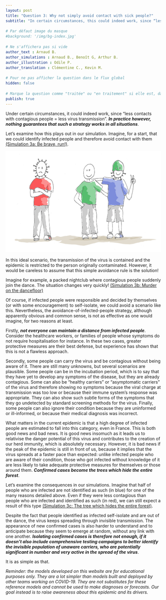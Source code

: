 ```yaml
---
layout: post
title: "Question 3: Why not simply avoid contact with sick people?"
subtitle: "In certain circumstances, this could indeed work, since “less contacts with contagious people = less virus transmission”. In practice however, nothing guarantees that such a strategy would work in all situations."

# Par défaut image du masque
#background: '/img/bg-index.jpg'

# Ne s'affichera pas si vide
author_text : Arnaud B.
author_simulations : Arnaud B., Benoît G, Arthur B.
author_illustration : Odile P.
author_translation : Clémentine C., Kevin M.

# Pour ne pas afficher la question dans le flux global
hidden: false

# Marque la question comme "traitée" ou "en traitement" si elle est, dans cette ordre, publiée ou non
publish: true
---
```


Under certain circumstances, it could indeed work, since “less contacts with contagious people = less virus transmission”. ***In practice however, nothing guarantees that such a strategy works in all situations***.

Let’s examine how this plays out in our simulation. Imagine, for a start, that we could identify infected people and therefore avoid contact with them [(Simulation 3a: Be brave, run!)](/en/simulator).

<img src="/img/posts/Q3_1.jpg" class="full-size">

In this ideal scenario, the transmission of the virus is contained and the epidemic is restricted to the person originally contaminated. However, it would be careless to assume that this simple avoidance rule is the solution!

<div id="particles-js-Q3A"></div>

Imagine for example, a packed nightclub where contagious people suddenly join the dance. The situation changes very quickly!  [(Simulation 3b: Murder on the dancefloor)](/en/simulator)

<div id="particles-js-Q3B"></div>

Of course, if infected people were responsible and decided by themselves (or with some encouragement) to self-isolate, we could avoid a scenario like this. Nevertheless, the avoidance-of-infected-people strategy, although apparently obvious and common sense, is not as effective as one would imagine, for two reasons at least.

Firstly, ***not everyone can maintain a distance from infected people***. Consider the  healthcare workers, or families of people whose symptoms do not require hospitalisation for instance. In these two cases, greater protective measures are their best defense, but experience has shown that this is not a flawless approach.

Secondly, some people can carry the virus and be contagious without being aware of it. There are still many unknowns, but several scenarios are plausible. Some people can be in the incubation period, which is to say that they have yet to develop any symptoms of the disease, but they are already contagious. Some can also be “healthy carriers” or “asymptomatic carriers” of the virus and therefore showing no symptoms because the viral charge at transmission was too low or because their immune system’s response was appropriate. They can also show such subtle forms of the symptoms that they go undetected by standard screening methods for the virus. Finally, some people can also ignore their condition because they are uninformed or ill-informed, or because their medical diagnosis was incorrect.

What matters in the current epidemic is that a high degree of infected people are estimated to fall into this category, even in France. This is both good news and bad news. It is good news insomuch as it leads us to relativise the danger potential of this virus and contributes to the creation of our herd immunity, which is absolutely necessary. However, it is bad news if the peak of the epidemic is still in front of us, because it implies that the virus spreads at a faster pace than expected: unlike infected people who are aware of their condition, those who got infected without knowledge of it are less likely to take adequate protective measures for themselves or those around them. ***Confirmed cases become the trees which hide the entire forest***.

Let’s examine the consequences in our simulations. Imagine that half of people who are infected are not identified as such (in blue) for one of the many reasons detailed above. Even if they were less contagious than people who are infected and identified as such (in red), we can still expect a result of this type [(Simulation 3c: The tree which hides the entire forest)](/en/simulator).

<div id="particles-js-Q3C"></div>

Despite the fact that people identified as infected self-isolate and are out of the dance, the virus keeps spreading through invisible transmission. The appearance of new confirmed cases is also harder to understand and to anticipate because they seem to emerge at random, without any link with one another. ***Isolating confirmed cases is therefore not enough, if it doesn’t also include comprehensive testing campaigns to better identify the invisible population of unaware carriers, who are potentially significant in number and very active in the spread of the virus***.

It is as simple as that.

*Reminder: the models developed on this website are for educational purposes only. They are a lot simpler than models built and deployed by other teams working on COVID-19. They are not substitutes for these reference models and cannot be used to make diagnoses or forecasts. Our goal instead is to raise awareness about this epidemic and its drivers.*

